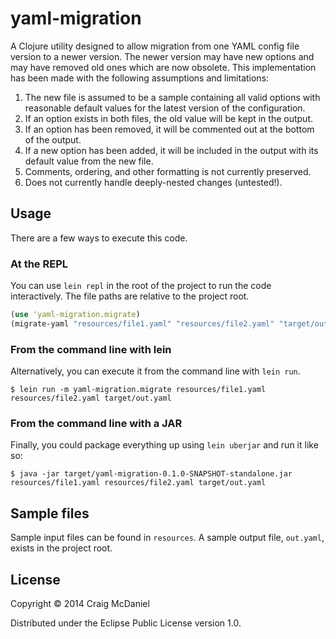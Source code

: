 # yaml-migration

A Clojure utility designed to allow migration from one YAML config file version to a newer version. The newer version may have new options and may have removed old ones which are now obsolete. This implementation has been made with the following assumptions and limitations:

1. The new file is assumed to be a sample containing all valid options with reasonable default values for the latest version of the configuration.
2. If an option exists in both files, the old value will be kept in the output.
3. If an option has been removed, it will be commented out at the bottom of the output.
4. If a new option has been added, it will be included in the output with its default value from the new file.
5. Comments, ordering, and other formatting is not currently preserved.
6. Does not currently handle deeply-nested changes (untested!).

## Usage

There are a few ways to execute this code.

### At the REPL

You can use ``lein repl`` in the root of the project to run the code interactively. The file paths are relative to the project root.

```clojure
(use 'yaml-migration.migrate)
(migrate-yaml "resources/file1.yaml" "resources/file2.yaml" "target/out.yaml")
```

### From the command line with lein

Alternatively, you can execute it from the command line with ``lein run``.

```
$ lein run -m yaml-migration.migrate resources/file1.yaml resources/file2.yaml target/out.yaml
```

### From the command line with a JAR

Finally, you could package everything up using ``lein uberjar`` and run it like so:

```
$ java -jar target/yaml-migration-0.1.0-SNAPSHOT-standalone.jar resources/file1.yaml resources/file2.yaml target/out.yaml
```

## Sample files

Sample input files can be found in ``resources``. A sample output file, ``out.yaml``, exists in the project root.

## License

Copyright © 2014 Craig McDaniel

Distributed under the Eclipse Public License version 1.0.
